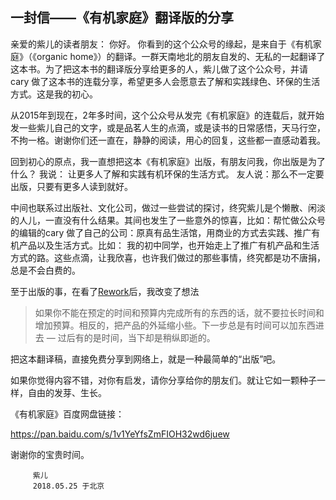 ## 一封信——《有机家庭》翻译版的分享

亲爱的紫儿的读者朋友：
   你好。
   你看到的这个公众号的缘起，是来自于《有机家庭》（《organic home》）的翻译。一群天南地北的朋友自发的、无私的一起翻译了这本书。为了把这本书的翻译版分享给更多的人，紫儿做了这个公众号，并请cary 做了这本书的连载分享，希望更多人会愿意去了解和实践绿色、环保的生活方式。这是我的初心。
   
   从2015年到现在，2年多时间，这个公众号从发完《有机家庭》的连载后，就开始发一些紫儿自己的文字，或是品茗人生的点滴，或是读书的日常感悟，天马行空，不拘一格。谢谢你们还一直在，静静的阅读，用心的回复，这些都一直感动着我。
    
   回到初心的原点，我一直想把这本《有机家庭》出版，有朋友问我，你出版是为了什么？ 我说： 让更多人了解和实践有机环保的生活方式。 友人说：那么不一定要出版，只要有更多人读到就好。
   
   中间也联系过出版社、文化公司，做过一些尝试的探讨，终究紫儿是个懒散、闲淡的人儿，一直没有什么结果。其间也发生了一些意外的惊喜，比如：帮忙做公众号的编辑的cary 做了自己的公司：原真有品生活馆，用商业的方式去实践、推广有机产品以及生活方式。比如： 我的初中同学，也开始走上了推广有机产品和生活方式的路。这些点滴，让我欣喜，也许我们做过的那些事情，终究都是功不唐捐，总是不会白费的。
   
   至于出版的事，在看了[Rework](https://www.v2ex.com/rework/2.html)后，我改变了想法
   
   > 如果你不能在预定的时间和预算内完成所有的东西的话，就不要拉长时间和增加预算。相反的，把产品的外延缩小些。下一步总是有时间可以加东西进去 — 过后有的是时间，当下却是稍纵即逝的。
   
   把这本翻译稿，直接免费分享到网络上，就是一种最简单的“出版”吧。
   
   如果你觉得内容不错，对你有启发，请你分享给你的朋友们。就让它如一颗种子一样，自由的发芽、生长。
   
   《有机家庭》百度网盘链接：

   https://pan.baidu.com/s/1v1YeYfsZmFIOH32wd6juew
   
   谢谢你的宝贵时间。
   
         紫儿
         2018.05.25 于北京

